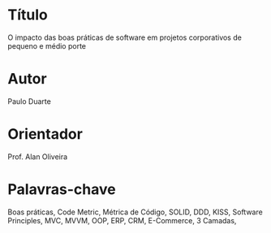 # Título

O impacto das boas práticas de software em projetos corporativos de pequeno e médio porte

# Autor

Paulo Duarte

# Orientador

Prof. Alan Oliveira

# Palavras-chave

Boas práticas, Code Metric, Métrica de Código, SOLID, DDD, KISS, Software Principles, MVC, MVVM, OOP, ERP, CRM, E-Commerce, 3 Camadas, 
